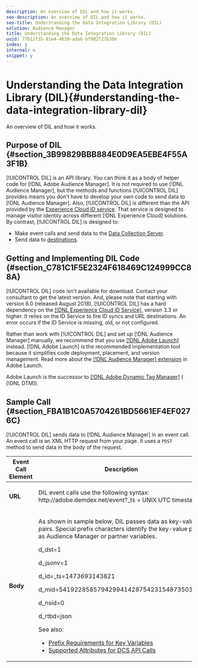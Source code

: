 ```yaml
---
description: An overview of DIL and how it works.
seo-description: An overview of DIL and how it works.
seo-title: Understanding the Data Integration Library (DIL)
solution: Audience Manager
title: Understanding the Data Integration Library (DIL)
uuid: 77b12f35-81e4-4639-ada6-bf982f27b36e
index: y
internal: n
snippet: y
---
```


# Understanding the Data Integration Library (DIL){#understanding-the-data-integration-library-dil}

An overview of DIL and how it works.

## Purpose of DIL {#section_3B99829BBB884E0D9EA5EBE4F55A3F1B}

[!UICONTROL DIL] is an API library. You can think it as a body of helper code for [!DNL Adobe Audience Manager]. It is not required to use [!DNL Audience Manager], but the methods and functions [!UICONTROL DIL] provides means you don't have to develop your own code to send data to [!DNL Audience Manager]. Also, [!UICONTROL DIL] is different than the API provided by the [Experience Cloud ID service](https://marketing.adobe.com/resources/help/en_US/mcvid/). That service is designed to manage visitor identity across different [!DNL Experience Cloud] solutions. By contrast, [!UICONTROL DIL] is designed to:

* Make event calls and send data to the [Data Collection Server](../reference/system-components/components-data-collection.md#concept_66CFFEBF5E8B41ED94082D562A93506E). 
* Send data to [destinations](../c-features/destinations/destinations.md#concept_5BDA346C376C4B719EA394108AB2735A).

## Getting and Implementing DIL Code {#section_C781C1F5E2324F618469C124999CC88A}

[!UICONTROL DIL] code isn't available for download. Contact your consultant to get the latest version. And, please note that starting with version 8.0 (released August 2018), [!UICONTROL DIL] has a hard dependency on the [ [!DNL Experience Cloud ID Service]](https://marketing.adobe.com/resources/help/en_US/mcvid/), version 3.3 or higher. It relies on the ID Service to fire ID syncs and URL destinations. An error occurs if the ID Service is missing, old, or not configured.

Rather than work with [!UICONTROL DIL] and set up [!DNL Audience Manager] manually, we recommend that you use [ [!DNL Adobe Launch]](https://docs.adobelaunch.com/) instead. [!DNL Adobe Launch] is the recommended implementation tool because it simplifies code deployment, placement, and version management. Read more about the [ [!DNL Audience Manager] extension](https://docs.adobelaunch.com/extension-reference/adobe-extensions/adobe-audience-manager-extension) in Adobe Launch.

Adobe Launch is the successor to [ [!DNL Adobe Dynamic Tag Manager]](https://marketing.adobe.com/resources/help/en_US/dtm/c_overview.html) ( [!DNL DTM]).

## Sample Call {#section_FBA1B1C0A5704261BD5661EF4EF0276C}

[!UICONTROL DIL] sends data to [!DNL Audience Manager] in an event call. An event call is an XML HTTP request from your page. It uses a `POST` method to send data in the body of the request.

<table id="table_FE0C2EE0BFED4562B0037CB582FD6CF7"> 
 <thead> 
  <tr> 
   <th colname="col1" class="entry"> Event Call Element </th> 
   <th colname="col2" class="entry"> Description </th> 
  </tr> 
 </thead>
 <tbody> 
  <tr> 
   <td colname="col1"> <p> <b>URL</b> </p> </td> 
   <td colname="col2"> <p><span class="wintitle"> DIL</span> event calls use the following syntax: <span class="codeph">http://adobe.demdex.net/event?_ts = <span class="varname"> UNIX UTC timestamp</span></span> </p> </td> 
  </tr> 
  <tr> 
   <td colname="col1"> <p> <b>Body</b> </p> </td> 
   <td colname="col2"> <p>As shown in sample below, <span class="wintitle"> DIL</span> passes data as key-value pairs. Special prefix characters identify the key-value pairs as <span class="keyword"> Audience Manager</span> or partner variables. </p> <p> 
     <codeblock class="syntax javascript">
      d_dst=1
      
d_jsonv=1
      
d_ld=_ts=1473693143821
      
d_mid=54192285857942994142875423154873503351
      
d_nsid=0
      
d_rtbd=json
     </codeblock> </p> <p>See also: </p> 
    <ul id="ul_D2399CE7EF0A4BF09052C890DCDE38C4"> 
     <li id="li_767F91D06E6A4CC0BBB9339CEC303222"> <a href="../c-features/traits/trait-variable-prefixes.md#reference_E6F1E4257F664FC2A797C406BF147ABC" format="dita" scope="local"> Prefix Requirements for Key Variables </a> </li> 
     <li id="li_055AD1154FB24D75A7FBC3EEDB4A578C"><a href="../c-api/dcs-intro/dcs-api-reference/dcs-keys.md#concept_5ACDD7D09D0441A6AC26F7D345CD19D5" format="dita" scope="local"> Supported Attributes for DCS API Calls</a> </li> 
    </ul> </td> 
  </tr> 
 </tbody> 
</table>

